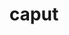 ---
title: caput
meaning: head
pos: nounthird
genitive: capitis
abbgender: n.
abbgender2: neut.
gender: neuter
declension: third
derivative: capital
---